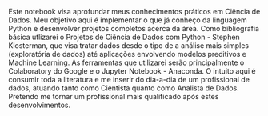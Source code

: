 Este notebook visa aprofundar meus conhecimentos práticos em Ciência de Dados. Meu objetivo aqui é implementar o que já conheço da linguagem Python e desenvolver projetos completos acerca da área. Como bibliografia básica utlizarei o Projetos de Ciência de Dados com Python - Stephen Klosterman, que visa tratar dados desde o tipo de a análise mais simples (exploratória de dados) até aplicações envolvendo modelos preditivos e Machine Learning. As ferramentas que utilizarei serão principalmente o Colaboratory do Google e o Jupyter Notebook - Anaconda. O intuito aqui é consumir toda a literatura e me inserir do dia-a-dia de um profissional de dados, atuando tanto como Cientista quanto como Analista de Dados. Pretendo me tornar um profissional mais qualificado após estes desenvolvimentos.

